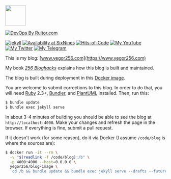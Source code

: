 <img src="https://www.yegor256.com/images/icon.svg" width="64px" height="64px" />

[![DevOps By Rultor.com](https://www.rultor.com/b/yegor256/blog)](https://www.rultor.com/p/yegor256/blog)

[![jekyll](https://github.com/yegor256/blog/actions/workflows/jekyll.yml/badge.svg)](https://github.com/yegor256/blog/actions/workflows/jekyll.yml)
[![Availability at SixNines](http://www.sixnines.io/b/3ba1652f)](http://www.sixnines.io/h/3ba1652f)
[![Hits-of-Code](https://hitsofcode.com/github/yegor256/blog)](https://hitsofcode.com/view/github/yegor256/blog)
[![My YouTube](https://img.shields.io/badge/YouTube-subscribe-active?logo=youtube)](https://www.youtube.com/c/yegor256?sub_confirmation=1)
[![My Twitter](https://img.shields.io/badge/Twitter-follow-active?logo=twitter)](https://twitter.com/intent/follow?screen_name=yegor256)
[![My Telegram](https://img.shields.io/badge/Telegram-subscribe-active?logo=telegram)](https://t.me/yegor256news)

This is my blog: [www.yegor256.com](https://www.yegor256.com)

My book [_256 Bloghacks_](https://www.yegor256.com/256-bloghacks.html)
explains how this blog is built and maintained.

The blog is built during deployment in this [Docker image](https://github.com/yegor256/blog-image).

You are welcome to submit corrections to this blog. In order to do that,
you will need [Ruby](https://www.ruby-lang.org/en/) 2.3+,
[Bundler](https://bundler.io/),
and [PlantUML](http://plantuml.com/) installed. Then, run this:

```bash
$ bundle update
$ bundle exec jekyll serve
```

In about 3-4 minutes of building you should be able to see the blog
at `http://localhost:4000`. Make your changes and refresh the page in the browser.
If everything is fine, submit a pull request.

If it doesn't work (for some reason), do it via Docker
(I assume `/code/blog` is where the sources are):

```bash
$ docker run -it --rm \
  -v "$(readlink -f /code/blog):/b" \
  -p 4000:4000 --host=0.0.0.0 \
  yegor256/blog-image \
  'cd /b && bundle update && bundle exec jekyll serve --drafts --future'
```
